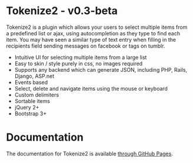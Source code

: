# Tokenize2 - v0.3-beta

Tokenize2 is a plugin which allows your users to select multiple items from a predefined list or ajax, using autocompletion 
as they type to find each item. You may have seen a similar type of text entry when filling in the recipients field sending 
messages on facebook or tags on tumblr.

 * Intuitive UI for selecting multiple items from a large list
 * Easy to skin / style purely in css, no images required
 * Supports any backend which can generate JSON, including PHP, Rails, Django, ASP.net
 * Events based
 * Select, delete and navigate items using the mouse or keyboard
 * Custom delimiters
 * Sortable items
 * jQuery 2+
 * Bootstrap 3+
 
# Documentation

The documentation for Tokenize2 is available [through GitHub Pages](http://zellerda.github.io/Tokenize2/).